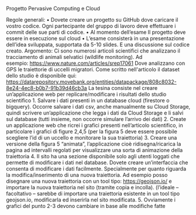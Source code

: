 Progetto Pervasive Computing e Cloud

Regole generali:
    • Dovete creare un progetto su GitHub dove caricare il vostro codice. Ogni partecipante del gruppo di lavoro deve effettuare i commit delle sue parti di codice.
    • Al momento dell’esame Il progetto deve essere in esecuzione sul cloud
    • L’esame consisterà in una presentazione dell’idea sviluppata, supportata da 5-10 slides. E una discussione sul codice creato.
Argomento:
Ci sono numerosi articoli scientifici che analizzano il tracciamento di animali selvatici (wildlife monitoring).
Ad esempio: https://www.nature.com/articles/srep17061
Dove analizzano con GPS le traiettorie di uccelli migratori.
Come scritto nell'articolo il dataset dello studio è disponibile qui:
https://datarepository.movebank.org/entities/datapackage/808c8032-8e24-4ec8-b0b7-91b39d46cb3a
La tesina consiste nel creare un’applicazione web per replicare/modificare i risultati dello studio scientifico
    1. Salvare i dati presenti in un database cloud (firestore o bigquery). Occorre salvare i dati csv, anche manualmente su Cloud Storage, quindi scrivere un’applicazione che legga i dati da Cloud Storage e li salvi sul database (tutti insieme, non occorre simulare l’arrivo dei dati)
    2. Create un applicazione web che ricrei i grafici presenti nell’articolo scientifico, in particolare i grafici di figure 2,4,5 (per la figura 5 deve essere possibile scegliere l’id di un uccello e monitorare la sua traiettoria)
    3. Creare una versione della figura 5 “animata”, l’applicazione cioè ridisegna/ricarica la pagina ad intervalli regolati per visualizzare una sorta di animazione della traiettoria
    4. Il sito ha una sezione disponibile solo agli utenti loggati che permette di modificare i dati nel database. Dovete creare un’interfaccia che consenta di modificare i dati facilmente. Specialmente per quanto riguarda la modifica/inserimento di una nuova traiettoria. Ad esempio posso disegnare una nuova traiettoria con un tool tipo: https://geojson.io/ e importare la nuova traiettoria nel sito (tramite copia e incolla). (l’ideale – facoltativo – sarebbe di importare una traiettoria esistente in un tool tipo geojson.io, modificarla ed inserirla nel sito modificata.
    5. Ovviamente i grafici del punto 2-3 devono cambiare in base alle modifiche fatte